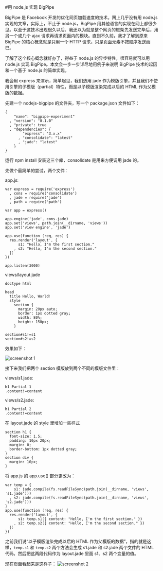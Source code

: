 #用 node.js 实现 BigPipe

BigPipe 是 Facebook 开发的优化网页加载速度的技术。网上几乎没有用 node.js 实现的文章，实际上，不止于 node.js，BigPipe 用其他语言的实现在网上都很少见。以至于这技术出现很久以后，我还以为就是整个网页的框架先发送完毕后，用另一个或几个 ajax 请求再请求页面内的模块。直到不久前，我才了解到原来 BigPipe 的核心概念就是只用一个 HTTP 请求，只是页面元素不按顺序发送而已。

了解了这个核心概念就好办了，得益于 node.js 的异步特性，很容易就可以用 node.js 实现 BigPipe。本文会一步一步详尽地用例子来说明 BigPipe 技术的起因和一个基于 node.js 的简单实现。

我会用 express 来演示，简单起见，我们选用 jade 作为模版引擎，并且我们不使用引擎的子模版（partial）特性，而是以子模版渲染完成以后的 HTML 作为父模版的数据。

先建一个 nodejs-bigpipe 的文件夹，写一个 package.json 文件如下：

    {
        "name": "bigpipe-experiment"
      , "version": "0.1.0"
      , "private": true
      , "dependencies": {
            "express": "3.x.x"
          , "consolidate": "latest"
          , "jade": "latest"
        }
    }

运行 npm install 安装这三个库，consolidate 是用来方便调用 jade 的。

先做个最简单的尝试，两个文件：

app.js:

    var express = require('express')
      , cons = require('consolidate')
      , jade = require('jade')
      , path = require('path')

    var app = express()

    app.engine('jade', cons.jade)
    app.set('views', path.join(__dirname, 'views'))
    app.set('view engine', 'jade')

    app.use(function (req, res) {
      res.render('layout', {
          s1: "Hello, I'm the first section."
        , s2: "Hello, I'm the second section."
      })
    })

    app.listen(3000)

views/layout.jade

    doctype html

    head
      title Hello, World!
      style
        section {
          margin: 20px auto;
          border: 1px dotted gray;
          width: 80%;
          height: 150px;
        }

    section#s1!=s1
    section#s2!=s2

效果如下：

![screenshot 1](https://gist.github.com/raw/c5383ff669fdbdef7e0d/6817128ff3fac863d455032f4bb2b163d9a722b3/screenshot/1.png)

接下来我们把两个 section 模版放到两个不同的模版文件里：

views/s1.jade:

    h1 Partial 1
    .content!=content

views/s2.jade:

    h1 Partial 2
    .content!=content

在 layout.jade 的 style 里增加一些样式

    section h1 {
      font-size: 1.5;
      padding: 10px 20px;
      margin: 0;
      border-bottom: 1px dotted gray;
    }
    section div {
      margin: 10px;
    }

将 app.js 的 app.use() 部分更改为：

    var temp = {
        s1: jade.compile(fs.readFileSync(path.join(__dirname, 'views', 's1.jade')))
      , s2: jade.compile(fs.readFileSync(path.join(__dirname, 'views', 's2.jade')))
    }
    app.use(function (req, res) {
      res.render('layout', {
          s1: temp.s1({ content: "Hello, I'm the first section." })
        , s2: temp.s2({ content: "Hello, I'm the second section." })
      })
    })

之前我们说“以子模版渲染完成以后的 HTML 作为父模版的数据”，指的就是这样，`temp.s1` 和 `temp.s2` 两个方法会生成 s1.jade 和 s2.jade 两个文件的 HTML 代码，然后把这两段代码作为 layout.jade 里面 s1、s2 两个变量的值。

现在页面看起来是这样子：
![screenshot 2](https://gist.github.com/raw/c5383ff669fdbdef7e0d/9f386f6c5982240e720885e8b363d99f10c0fd06/screenshot/2.png)
